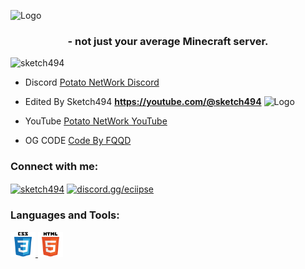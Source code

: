 ![Logo](https://imgur.com/a/RoNBruc)

<h3 align="center">- not just your average Minecraft server.</h3>

<p align="left"> <img src="https://komarev.com/ghpvc/?username=sketch494&label=Profile%20views&color=0e75b6&style=flat" alt="sketch494" /> </p>

- Discord [Potato NetWork Discord](https://discord.com/invite/potato-network)

- Edited By Sketch494 **https://youtube.com/@sketch494**
![Logo]([https://imgur.com/a/RoNBruc](https://imgur.com/a/iObtLuF))

- YouTube [Potato NetWork YouTube](https://www.youtube.com/channel/UClgQnUx7zNngwsHHeNIniSA)

- OG CODE [Code By FQQD](https://github.com/FQQD/MCServer-Web-Template)

<h3 align="left">Connect with me:</h3>
<p align="left">
<a href="https://www.youtube.com/c/sketch494" target="blank"><img align="center" src="https://raw.githubusercontent.com/rahuldkjain/github-profile-readme-generator/master/src/images/icons/Social/youtube.svg" alt="sketch494" height="30" width="40" /></a>
<a href="https://discord.gg/discord.gg/eciipse" target="blank"><img align="center" src="https://raw.githubusercontent.com/rahuldkjain/github-profile-readme-generator/master/src/images/icons/Social/discord.svg" alt="discord.gg/eciipse" height="30" width="40" /></a>
</p>

<h3 align="left">Languages and Tools:</h3>
<p align="left"> <a href="https://www.w3schools.com/css/" target="_blank" rel="noreferrer"> <img src="https://raw.githubusercontent.com/devicons/devicon/master/icons/css3/css3-original-wordmark.svg" alt="css3" width="40" height="40"/> </a> <a href="https://www.w3.org/html/" target="_blank" rel="noreferrer"> <img src="https://raw.githubusercontent.com/devicons/devicon/master/icons/html5/html5-original-wordmark.svg" alt="html5" width="40" height="40"/> </a> </p>
